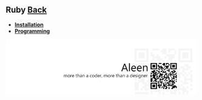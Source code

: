 ## Ruby [Back](./../ProgrammingMenu.md)

* [**Installation**](./installation/installation.md)
* [**Programming**](./programming/programming.md)

<a href="http://aleen42.github.io/" target="_blank" ><img src="./../../pic/tail.gif"></a>
